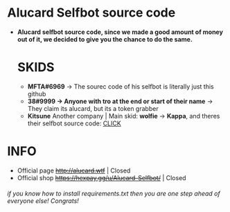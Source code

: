 # Alucard Selfbot source code
  - **Alucard selfbot source code, since we made a good amount of money out of it, we decided to give you the chance to do the same.**

    # SKIDS
      + **MFTA#6969** -> The sourec code of his selfbot is literally just this github
      + **38#9999 -> Anyone with tro at the end or start of their name** -> They claim its alucard, but its a token grabber
      + **Kitsune** Another company | Main skid: **wolfie** -> **Kappa**, and theres their selfbot source code: [CLICK](https://hastebin.com/uqedaridac.py)
      
# INFO
 - Official page ~~http://alucard.wtf~~ | Closed
 - Official shop ~~https://hexpay.gg/u/Alucard-Selfbot/~~ | Closed

###### if you know how to install requirements.txt then you are one step ahead of everyone else! Congrats!
